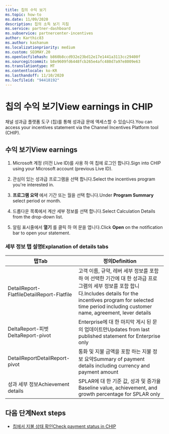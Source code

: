 ```yaml
---
title: 칩의 수익 보기
ms.topic: how-to
ms.date: 11/09/2020
description: 칩의 소득 보기 지침
ms.service: partner-dashboard
ms.subservice: partnercenter-incentives
author: Karthic83
ms.author: kashanum
ms.localizationpriority: medium
ms.custom: SEOMAY.20
ms.openlocfilehash: b860b8ccd932e23bd12e17e1441a3113cc29400f
ms.sourcegitcommit: b8e9609fd6448fcb265e4afc480d7a97e8009e63
ms.translationtype: MT
ms.contentlocale: ko-KR
ms.lasthandoff: 11/10/2020
ms.locfileid: "94418192"
---
```

# <a name="view-earnings-in-chip"></a><span data-ttu-id="75706-103">칩의 수익 보기</span><span class="sxs-lookup"><span data-stu-id="75706-103">View earnings in CHIP</span></span>

<span data-ttu-id="75706-104">채널 성과급 플랫폼 도구 (칩)를 통해 성과급 문에 액세스할 수 있습니다.</span><span class="sxs-lookup"><span data-stu-id="75706-104">You can access your incentives statement via the Channel Incentives Platform tool (CHIP).</span></span>

## <a name="view-earnings"></a><span data-ttu-id="75706-105">수익 보기</span><span class="sxs-lookup"><span data-stu-id="75706-105">View earnings</span></span>

1. <span data-ttu-id="75706-106">Microsoft 계정 (이전 Live ID)를 사용 하 여 칩에 로그인 합니다.</span><span class="sxs-lookup"><span data-stu-id="75706-106">Sign into CHIP using your Microsoft account (previous Live ID).</span></span>

2. <span data-ttu-id="75706-107">관심이 있는 성과급 프로그램을 선택 합니다.</span><span class="sxs-lookup"><span data-stu-id="75706-107">Select the incentives program you're interested in.</span></span>

3. <span data-ttu-id="75706-108">**프로그램 요약** 에서 기간 또는 월을 선택 합니다.</span><span class="sxs-lookup"><span data-stu-id="75706-108">Under **Program Summary** select period or month.</span></span> 
1. <span data-ttu-id="75706-109">드롭다운 목록에서 계산 세부 정보를 선택 합니다.</span><span class="sxs-lookup"><span data-stu-id="75706-109">Select Calculation Details from the drop-down list.</span></span>
1.  <span data-ttu-id="75706-110">알림 표시줄에서 **열기** 를 클릭 하 여 문을 엽니다.</span><span class="sxs-lookup"><span data-stu-id="75706-110">Click **Open** on the notification bar  to open your statement.</span></span>

### <a name="explanation-of-details-tabs"></a><span data-ttu-id="75706-111">세부 정보 탭 설명</span><span class="sxs-lookup"><span data-stu-id="75706-111">Explanation of details tabs</span></span>

|<span data-ttu-id="75706-112">**탭**</span><span class="sxs-lookup"><span data-stu-id="75706-112">**Tab**</span></span>|<span data-ttu-id="75706-113">**정의**</span><span class="sxs-lookup"><span data-stu-id="75706-113">**Definition**</span></span>|
|-------------|--------------------------|
|<span data-ttu-id="75706-114">DetailReport-Flatfile</span><span class="sxs-lookup"><span data-stu-id="75706-114">DetailReport-Flatfile</span></span>|<span data-ttu-id="75706-115">고객 이름, 규약, 레버 세부 정보를 포함 하 여 선택한 기간에 대 한 성과급 프로그램의 세부 정보를 포함 합니다.</span><span class="sxs-lookup"><span data-stu-id="75706-115">Includes details for the incentives program for selected time period including customer name, agreement, lever details</span></span>|
|<span data-ttu-id="75706-116">DeltaReport-피벗</span><span class="sxs-lookup"><span data-stu-id="75706-116">DeltaReport-pivot</span></span>|<span data-ttu-id="75706-117">Enterprise에 대 한 마지막 게시 된 문의 업데이트만</span><span class="sxs-lookup"><span data-stu-id="75706-117">Updates from last published statement for Enterprise only</span></span>|
|<span data-ttu-id="75706-118">DetailReport</span><span class="sxs-lookup"><span data-stu-id="75706-118">DetailReport-pivot</span></span>|<span data-ttu-id="75706-119">통화 및 지불 금액을 포함 하는 지불 정보 요약</span><span class="sxs-lookup"><span data-stu-id="75706-119">Summary of payment details including currency and payment amount</span></span>|
|<span data-ttu-id="75706-120">성과 세부 정보</span><span class="sxs-lookup"><span data-stu-id="75706-120">Achievement details</span></span>|<span data-ttu-id="75706-121">SPLAR에 대 한 기준 값, 성과 및 증가율</span><span class="sxs-lookup"><span data-stu-id="75706-121">Baseline value, achievement, and growth percentage for SPLAR only</span></span>|

## <a name="next-steps"></a><span data-ttu-id="75706-122">다음 단계</span><span class="sxs-lookup"><span data-stu-id="75706-122">Next steps</span></span>

- [<span data-ttu-id="75706-123">칩에서 지불 상태 확인</span><span class="sxs-lookup"><span data-stu-id="75706-123">Check payment status in CHIP</span></span>](chip-payment-status.md)
